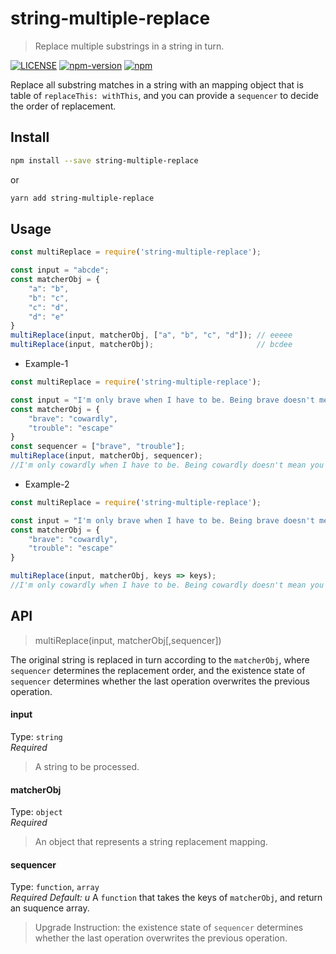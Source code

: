 # string-multiple-replace

> Replace multiple substrings in a string in turn.

[![LICENSE](https://img.shields.io/badge/license-MIT-blue)](./LICENSE)
[![npm-version](https://img.shields.io/npm/v/string-multiple-replace)](https://www.npmjs.com/package/string-multiple-replace)
[![npm](https://img.shields.io/npm/dm/string-multiple-replace.svg)](https://www.npmjs.com/package/string-multiple-replace)

Replace all substring matches in a string with an mapping object that is table of `replaceThis: withThis`, and you can provide a `sequencer` to decide the order of replacement.

## Install

```sh
npm install --save string-multiple-replace
```

or

```sh
yarn add string-multiple-replace
```


## Usage

```js
const multiReplace = require('string-multiple-replace');

const input = "abcde";
const matcherObj = {
    "a": "b",
    "b": "c",
    "c": "d",
    "d": "e"
}
multiReplace(input, matcherObj, ["a", "b", "c", "d"]); // eeeee
multiReplace(input, matcherObj);                       // bcdee
```

- Example-1

```js
const multiReplace = require('string-multiple-replace');

const input = "I'm only brave when I have to be. Being brave doesn't mean you go looking for trouble.";
const matcherObj = {
    "brave": "cowardly",
    "trouble": "escape"
}
const sequencer = ["brave", "trouble"];
multiReplace(input, matcherObj, sequencer);
//I'm only cowardly when I have to be. Being cowardly doesn't mean you go looking for escape.

```

- Example-2

```js
const multiReplace = require('string-multiple-replace');

const input = "I'm only brave when I have to be. Being brave doesn't mean you go looking for trouble.";
const matcherObj = {
    "brave": "cowardly",
    "trouble": "escape"
}

multiReplace(input, matcherObj, keys => keys);
//I'm only cowardly when I have to be. Being cowardly doesn't mean you go looking for escape.

```

## API

> multiReplace(input, matcherObj[,sequencer])

The original string is replaced in turn according to the `matcherObj`, where `sequencer` determines the replacement order, and the existence state of `sequencer` determines whether the last operation overwrites the previous operation.

#### input

Type: `string`   
*Required*

> A string to be processed.

#### matcherObj
Type: `object`  
*Required*

> An object that represents a string replacement mapping.

#### sequencer

Type: `function`, `array`  
*Required* 
*Default: u*
A `function` that takes the keys of `matcherObj`, and return an suquence array.
>Upgrade Instruction: the existence state of `sequencer` determines whether the last operation overwrites the previous operation.
